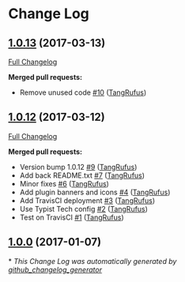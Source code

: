 # Change Log

## [1.0.13](https://github.com/TypistTech/remove-medium-cross-links/tree/1.0.13) (2017-03-13)
[Full Changelog](https://github.com/TypistTech/remove-medium-cross-links/compare/1.0.12...1.0.13)

**Merged pull requests:**

- Remove unused code [\#10](https://github.com/TypistTech/remove-medium-cross-links/pull/10) ([TangRufus](https://github.com/TangRufus))

## [1.0.12](https://github.com/TypistTech/remove-medium-cross-links/tree/1.0.12) (2017-03-12)
[Full Changelog](https://github.com/TypistTech/remove-medium-cross-links/compare/1.0.0...1.0.12)

**Merged pull requests:**

- Version bump 1.0.12 [\#9](https://github.com/TypistTech/remove-medium-cross-links/pull/9) ([TangRufus](https://github.com/TangRufus))
- Add back README.txt [\#7](https://github.com/TypistTech/remove-medium-cross-links/pull/7) ([TangRufus](https://github.com/TangRufus))
- Minor fixes [\#6](https://github.com/TypistTech/remove-medium-cross-links/pull/6) ([TangRufus](https://github.com/TangRufus))
- Add plugin banners and icons [\#4](https://github.com/TypistTech/remove-medium-cross-links/pull/4) ([TangRufus](https://github.com/TangRufus))
- Add TravisCI deployment [\#3](https://github.com/TypistTech/remove-medium-cross-links/pull/3) ([TangRufus](https://github.com/TangRufus))
- Use Typist Tech config [\#2](https://github.com/TypistTech/remove-medium-cross-links/pull/2) ([TangRufus](https://github.com/TangRufus))
- Test on TravisCI [\#1](https://github.com/TypistTech/remove-medium-cross-links/pull/1) ([TangRufus](https://github.com/TangRufus))

## [1.0.0](https://github.com/TypistTech/remove-medium-cross-links/tree/1.0.0) (2017-01-07)


\* *This Change Log was automatically generated by [github_changelog_generator](https://github.com/skywinder/Github-Changelog-Generator)*